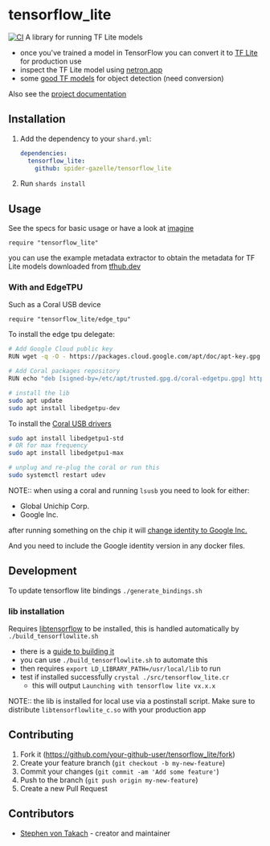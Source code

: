# tensorflow_lite

[![CI](https://github.com/spider-gazelle/tensorflow_lite/actions/workflows/ci.yml/badge.svg)](https://github.com/spider-gazelle/tensorflow_lite/actions/workflows/ci.yml) A library for running TF Lite models

* once you've trained a model in TensorFlow you can convert it to [TF Lite](https://www.tensorflow.org/lite/models/convert/convert_models#command_line_tool_) for production use
* inspect the TF Lite model using [netron.app](https://netron.app/)
* some [good TF models](https://github.com/tensorflow/models/blob/master/research/object_detection/g3doc/tf2_detection_zoo.md) for object detection (need conversion)

Also see the [project documentation](https://spider-gazelle.github.io/tensorflow_lite/TensorflowLite/Client.html)

## Installation

1. Add the dependency to your `shard.yml`:

   ```yaml
   dependencies:
     tensorflow_lite:
       github: spider-gazelle/tensorflow_lite
   ```

2. Run `shards install`

## Usage

See the specs for basic usage or have a look at [imagine](https://github.com/stakach/imagine/blob/master/src/imagine/models/example_object_detection.cr)

```crystal
require "tensorflow_lite"
```

you can use the example metadata extractor to obtain the metadata for TF Lite models downloaded from [tfhub.dev](https://tfhub.dev/s?deployment-format=lite)

### With and EdgeTPU

Such as a Coral USB device

```crystal
require "tensorflow_lite/edge_tpu"
```

To install the edge tpu delegate:

```bash
# Add Google Cloud public key
RUN wget -q -O - https://packages.cloud.google.com/apt/doc/apt-key.gpg | gpg --dearmor > /etc/apt/trusted.gpg.d/coral-edgetpu.gpg

# Add Coral packages repository
RUN echo "deb [signed-by=/etc/apt/trusted.gpg.d/coral-edgetpu.gpg] https://packages.cloud.google.com/apt coral-edgetpu-stable main" | tee /etc/apt/sources.list.d/coral-edgetpu.list

# install the lib
sudo apt update
sudo apt install libedgetpu-dev
```

To install the [Coral USB drivers](https://coral.ai/docs/accelerator/get-started/#requirements)

```bash
sudo apt install libedgetpu1-std
# OR for max frequency
sudo apt install libedgetpu1-max

# unplug and re-plug the coral or run this
sudo systemctl restart udev
```

NOTE:: when using a coral and running `lsusb` you need to look for either:

* Global Unichip Corp.
* Google Inc.

after running something on the chip it will [change identity to Google Inc.](https://www.reddit.com/r/Proxmox/comments/nmsknx/proxmox_vm_ubuntu_2004_connect_google_coral_usb/)

And you need to include the Google identity version in any docker files.

## Development

To update tensorflow lite bindings `./generate_bindings.sh`

### lib installation

Requires [libtensorflow](https://www.tensorflow.org/install/lang_c) to be installed, this is handled automatically by `./build_tensorflowlite.sh`

* there is a [guide to building it](https://www.tensorflow.org/lite/guide/build_cmake)
* you can use `./build_tensorflowlite.sh` to automate this
* then requires `export LD_LIBRARY_PATH=/usr/local/lib` to run
* test if installed successfully `crystal ./src/tensorflow_lite.cr`
  * this will output `Launching with tensorflow lite vx.x.x`

NOTE:: the lib is installed for local use via a postinstall script.
Make sure to distribute `libtensorflowlite_c.so` with your production app

## Contributing

1. Fork it (<https://github.com/your-github-user/tensorflow_lite/fork>)
2. Create your feature branch (`git checkout -b my-new-feature`)
3. Commit your changes (`git commit -am 'Add some feature'`)
4. Push to the branch (`git push origin my-new-feature`)
5. Create a new Pull Request

## Contributors

* [Stephen von Takach](https://github.com/stakach) - creator and maintainer
